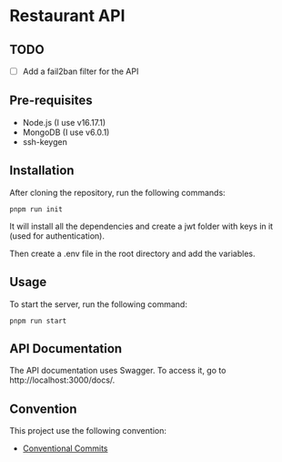 # Restaurant API

## TODO

- [ ] Add a fail2ban filter for the API

## Pre-requisites

- Node.js (I use v16.17.1)
- MongoDB (I use v6.0.1)
- ssh-keygen

## Installation

After cloning the repository, run the following commands:

```
pnpm run init
```

It will install all the dependencies and create a jwt folder with keys in it (used for authentication).

Then create a .env file in the root directory and add the variables.

## Usage

To start the server, run the following command:

```
pnpm run start
```

## API Documentation

The API documentation uses Swagger. To access it, go to http://localhost:3000/docs/.

## Convention

This project use the following convention:

- [Conventional Commits](https://www.conventionalcommits.org/en/v1.0.0/)
